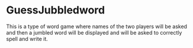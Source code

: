 # GuessJubbledword
This is a type of word game where names of the two players will be asked 
and then a jumbled word will be displayed and will be asked to correctly spell and write it.
